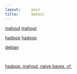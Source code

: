 ```yaml
---
layout:     post
title:      mahout
---
```

<div id="article_content" class="article_content clearfix csdn-tracking-statistics" data-pid="blog" data-mod="popu_307" data-dsm="post">
								            <link rel="stylesheet" href="https://csdnimg.cn/release/phoenix/template/css/ck_htmledit_views-f76675cdea.css">
						<div class="htmledit_views" id="content_views">
                
<p><a href="http://hnote.org/category/mahout" rel="nofollow">mahout</a> <a href="http://mahout.apache.org" rel="nofollow">mahout</a></p>
<p><a href="http://hnote.org/category/hadoop" rel="nofollow">hadoop</a> <a href="http://hadoop.apache.org/" rel="nofollow">hadoop</a></p>
<p><a href="http://hnote.org/category/debian" rel="nofollow">debian</a></p>
<p><br></p>
<p><a href="http://hnote.org" rel="nofollow">hadoop ,mahout ,naive bayes, cf </a></p>
<p><br></p>
            </div>
                </div>